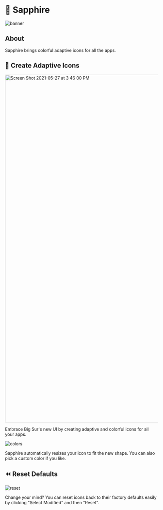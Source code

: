 # 💎 Sapphire

![banner](https://user-images.githubusercontent.com/45678211/119885604-0b92b000-bf00-11eb-841a-4445a0765498.png)

## About

Sapphire brings colorful adaptive icons for all the apps.

## 🍎 Create Adaptive Icons

<img width="1146" alt="Screen Shot 2021-05-27 at 3 46 00 PM" src="https://user-images.githubusercontent.com/45678211/119887837-a42a2f80-bf02-11eb-9b8e-f07d09d1f420.png">

Embrace Big Sur's new UI by creating adaptive and colorful icons for all your apps. 

![colors](https://user-images.githubusercontent.com/45678211/119893431-595fe600-bf09-11eb-9df9-4d48889e73f1.png)

Sapphire automatically resizes your icon to fit the new shape. You can also pick a custom color if you like.



## ⏪ Reset Defaults

![reset](https://user-images.githubusercontent.com/45678211/119882037-f2880000-befb-11eb-8ffd-e58b02782e49.gif)

Change your mind? You can reset icons back to their factory defaults easily by clicking "Select Modified" and then "Reset".

